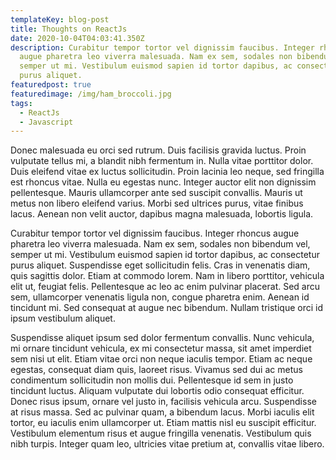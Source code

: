 ```yaml
---
templateKey: blog-post
title: Thoughts on ReactJs
date: 2020-10-04T04:03:41.350Z
description: Curabitur tempor tortor vel dignissim faucibus. Integer rhoncus
  augue pharetra leo viverra malesuada. Nam ex sem, sodales non bibendum vel,
  semper ut mi. Vestibulum euismod sapien id tortor dapibus, ac consectetur
  purus aliquet.
featuredpost: true
featuredimage: /img/ham_broccoli.jpg
tags:
  - ReactJs
  - Javascript
---
```

Donec malesuada eu orci sed rutrum. Duis facilisis gravida luctus. Proin vulputate tellus mi, a blandit nibh fermentum in. Nulla vitae porttitor dolor. Duis eleifend vitae ex luctus sollicitudin. Proin lacinia leo neque, sed fringilla est rhoncus vitae. Nulla eu egestas nunc. Integer auctor elit non dignissim pellentesque. Mauris ullamcorper ante sed suscipit convallis. Mauris ut metus non libero eleifend varius. Morbi sed ultrices purus, vitae finibus lacus. Aenean non velit auctor, dapibus magna malesuada, lobortis ligula.

Curabitur tempor tortor vel dignissim faucibus. Integer rhoncus augue pharetra leo viverra malesuada. Nam ex sem, sodales non bibendum vel, semper ut mi. Vestibulum euismod sapien id tortor dapibus, ac consectetur purus aliquet. Suspendisse eget sollicitudin felis. Cras in venenatis diam, quis sagittis dolor. Etiam at commodo lorem. Nam in libero porttitor, vehicula elit ut, feugiat felis. Pellentesque ac leo ac enim pulvinar placerat. Sed arcu sem, ullamcorper venenatis ligula non, congue pharetra enim. Aenean id tincidunt mi. Sed consequat at augue nec bibendum. Nullam tristique orci id ipsum vestibulum aliquet.

Suspendisse aliquet ipsum sed dolor fermentum convallis. Nunc vehicula, mi ornare tincidunt vehicula, ex mi consectetur massa, sit amet imperdiet sem nisi ut elit. Etiam vitae orci non neque iaculis tempor. Etiam ac neque egestas, consequat diam quis, laoreet risus. Vivamus sed dui ac metus condimentum sollicitudin non mollis dui. Pellentesque id sem in justo tincidunt luctus. Aliquam vulputate dui lobortis odio consequat efficitur. Donec risus ipsum, ornare vel justo in, facilisis vehicula arcu. Suspendisse at risus massa. Sed ac pulvinar quam, a bibendum lacus. Morbi iaculis elit tortor, eu iaculis enim ullamcorper ut. Etiam mattis nisl eu suscipit efficitur. Vestibulum elementum risus et augue fringilla venenatis. Vestibulum quis nibh turpis. Integer quam leo, ultricies vitae pretium at, convallis vitae libero.